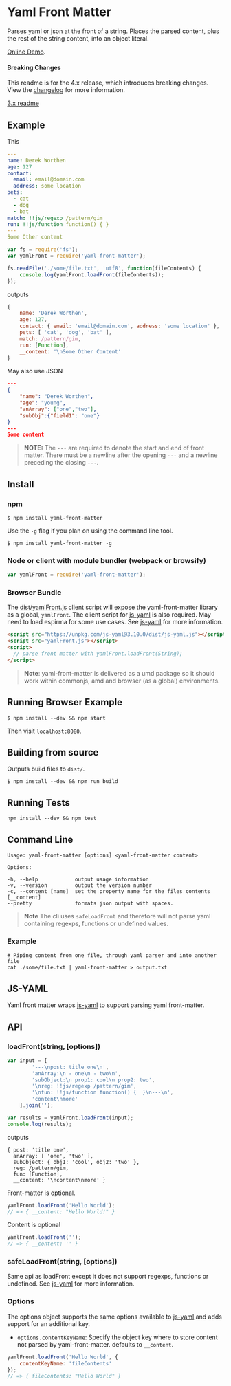 # Yaml Front Matter

Parses yaml or json at the front of a string. Places the parsed content, plus the rest of the string content, into an object literal.

[Online Demo](https://dworthen.github.io/js-yaml-front-matter/).

#### Breaking Changes

This readme is for the 4.x release, which introduces breaking changes. View the [changelog](CHANGELOG.md) for more information.

[3.x readme](https://github.com/dworthen/js-yaml-front-matter/tree/v3.4.0)

## Example

This

```yaml
---
name: Derek Worthen
age: 127
contact:
  email: email@domain.com
  address: some location
pets:
  - cat
  - dog
  - bat
match: !!js/regexp /pattern/gim
run: !!js/function function() { }
---
Some Other content
```

```js
var fs = require('fs');
var yamlFront = require('yaml-front-matter');

fs.readFile('./some/file.txt', 'utf8', function(fileContents) {
    console.log(yamlFront.loadFront(fileContents));
});

```

outputs

```js
{ 
    name: 'Derek Worthen',
    age: 127,
    contact: { email: 'email@domain.com', address: 'some location' },
    pets: [ 'cat', 'dog', 'bat' ],
    match: /pattern/gim,
    run: [Function],
    __content: '\nSome Other Content' 
}
```

May also use JSON

```json
---
{
    "name": "Derek Worthen",
    "age": "young",
    "anArray": ["one","two"],
    "subObj":{"field1": "one"}
}
---
Some content
```

> __NOTE:__ The `---` are required to denote the start and end of front matter. There must be a newline after the opening `---` and a newline preceding the closing `---`.

## Install

### npm

```shell
$ npm install yaml-front-matter
```

Use the `-g` flag if you plan on using the command line tool.

```shell
$ npm install yaml-front-matter -g
```

### Node or client with module bundler (webpack or browsify)

```js
var yamlFront = require('yaml-front-matter');
```
    
### Browser Bundle

The [dist/yamlFront.js](dist/yamlFront.js) client script will expose the yaml-front-matter library as a global, `yamlFront`. The client script for [js-yaml](https://github.com/nodeca/js-yaml) is also required. May need to load espirma for some use cases. See [js-yaml](https://github.com/nodeca/js-yaml) for more information.

```html
<script src="https://unpkg.com/js-yaml@3.10.0/dist/js-yaml.js"></script>
<script src="yamlFront.js"></script>
<script>
  // parse front matter with yamlFront.loadFront(String);
</script>
```

> **Note**: yaml-front-matter is delivered as a umd package so it should work within commonjs, amd and browser (as a global) environments.

## Running Browser Example

```shell
$ npm install --dev && npm start
```

Then visit `localhost:8080`.

## Building from source

Outputs build files to `dist/`.

```shell
$ npm install --dev && npm run build
```

## Running Tests

```shell
npm install --dev && npm test
```

## Command Line

```shell
Usage: yaml-front-matter [options] <yaml-front-matter content>

Options:

-h, --help            output usage information
-v, --version         output the version number
-c, --content [name]  set the property name for the files contents [__content]
--pretty              formats json output with spaces. 
```

> **Note** The cli uses `safeLoadFront` and therefore will not parse yaml containing regexps, functions or undefined values.

### Example

```shell
# Piping content from one file, through yaml parser and into another file
cat ./some/file.txt | yaml-front-matter > output.txt
```

## JS-YAML

Yaml front matter wraps [js-yaml](https://github.com/nodeca/js-yaml) to support parsing yaml front-matter.

## API

### loadFront(string, [options])

```js
var input = [
        '---\npost: title one\n',
        'anArray:\n - one\n - two\n',
        'subObject:\n prop1: cool\n prop2: two',
        '\nreg: !!js/regexp /pattern/gim',
        '\nfun: !!js/function function() {  }\n---\n',
        'content\nmore'
    ].join('');

var results = yamlFront.loadFront(input);
console.log(results);
```

outputs

```shell
{ post: 'title one',
  anArray: [ 'one', 'two' ],
  subObject: { obj1: 'cool', obj2: 'two' },
  reg: /pattern/gim,
  fun: [Function],
  __content: '\ncontent\nmore' }
```

Front-matter is optional.

```js
yamlFront.loadFront('Hello World');
// => { __content: "Hello World!" }
```

Content is optional

```js
yamlFront.loadFront('');
// => { __content: '' }
```

### safeLoadFront(string, [options])

Same api as loadFront except it does not support regexps, functions or undefined. See [js-yaml](https://github.com/nodeca/js-yaml) for more information.

### Options

The options object supports the same options available to [js-yaml](https://github.com/nodeca/js-yaml) and adds support for an additional key.

- `options.contentKeyName`: Specify the object key where to store content not parsed by yaml-front-matter. defaults to `__content`.

```js
yamlFront.loadFront('Hello World', {
    contentKeyName: 'fileContents' 
});
// => { fileContents: "Hello World" }
```